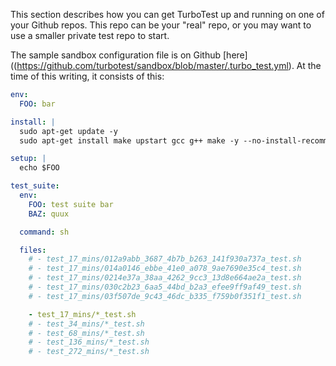 This section describes how you can get TurboTest up and running on one of
your Github repos. This repo can be your "real" repo, or you may want to
use a smaller private test repo to start.

The sample sandbox configuration file is on Github [here]((https://github.com/turbotest/sandbox/blob/master/.turbo_test.yml). At the time of this writing, it consists of this:

```yaml
env:
  FOO: bar

install: |
  sudo apt-get update -y
  sudo apt-get install make upstart gcc g++ make -y --no-install-recommends

setup: |
  echo $FOO

test_suite:
  env:
    FOO: test suite bar
    BAZ: quux

  command: sh

  files:
    # - test_17_mins/012a9abb_3687_4b7b_b263_141f930a737a_test.sh
    # - test_17_mins/014a0146_ebbe_41e0_a078_9ae7690e35c4_test.sh
    # - test_17_mins/0214e37a_38aa_4262_9cc3_13d8e664ae2a_test.sh
    # - test_17_mins/030c2b23_6aa5_44bd_b2a3_efee9ff9af49_test.sh
    # - test_17_mins/03f507de_9c43_46dc_b335_f759b0f351f1_test.sh

    - test_17_mins/*_test.sh
    # - test_34_mins/*_test.sh
    # - test_68_mins/*_test.sh
    # - test_136_mins/*_test.sh
    # - test_272_mins/*_test.sh
```
